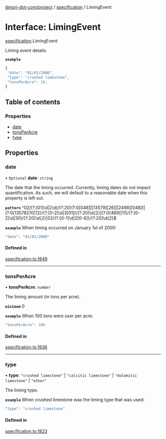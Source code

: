 [@nori-dot-com/project](../README.md) / [specification](../modules/specification.md) / LimingEvent

# Interface: LimingEvent

[specification](../modules/specification.md).LimingEvent

Liming event details.

**`example`**

```js
{
 "date": "01/01/2000",
 "type": "crushed limestone",
 "tonsPerAcre": 10,
}
```

## Table of contents

### Properties

- [date](specification.LimingEvent.md#date)
- [tonsPerAcre](specification.LimingEvent.md#tonsperacre)
- [type](specification.LimingEvent.md#type)

## Properties

### date

• `Optional` **date**: `string`

The date that the liming occurred. Currently, liming dates do not impact quantification. As such, we will default to a reasonable date when this property is left out.

**`pattern`** ^02\/(?:[01]\d|2\d)\/(?:20)(?:0[048]|[13579][26]|[2468][048])|(?:0[13578]|10|12)\/(?:[0-2]\d|3[01])\/(?:20)\d{2}|(?:0[469]|11)\/(?:[0-2]\d|30)\/(?:20)\d{2}|02\/(?:[0-1]\d|2[0-8])\/(?:20)\d{2}$

**`example`** When liming occurred on January 1st of 2000:

```js
"date": "01/01/2000"
```

#### Defined in

[specification.ts:1849](https://github.com/nori-dot-eco/nori-dot-com/blob/0db6c17/packages/project/src/specification.ts#L1849)

___

### tonsPerAcre

• **tonsPerAcre**: `number`

The liming amount (in tons per acre).

**`minimum`** 0

**`example`** When 100 tons were user per acre:

```js
"tonsPerAcre": 100
```

#### Defined in

[specification.ts:1836](https://github.com/nori-dot-eco/nori-dot-com/blob/0db6c17/packages/project/src/specification.ts#L1836)

___

### type

• **type**: ``"crushed limestone"`` \| ``"calcitic limestone"`` \| ``"dolomitic limestone"`` \| ``"other"``

The liming type.

**`example`** When crushed limestone was the liming type that was used:

```js
"type": "crushed limestone"
```

#### Defined in

[specification.ts:1823](https://github.com/nori-dot-eco/nori-dot-com/blob/0db6c17/packages/project/src/specification.ts#L1823)
